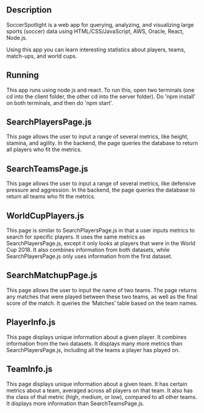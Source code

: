 ## Description
SoccerSpotlight is a web app for querying, analyzing, and visualizing large sports (soccer) data using HTML/CSS/JavaScript, AWS, Oracle, React, Node.js.

Using this app you can learn interesting statistics about players, teams, match-ups, and world cups.

## Running
This app runs using node js and react. To run this, open two terminals (one cd into the client folder, the other cd into the server folder). Do 'npm install' on both
terminals, and then do 'npm start'.

## SearchPlayersPage.js
This page allows the user to input a range of several metrics, like height, stamina, and agility. In the backend, the page queries the database to return all players who fit the metrics.

## SearchTeamsPage.js
This page allows the user to input a range of several metrics, like defensive pressure and aggression. In the backend, the page queries the database to return all teams who fit the metrics.

## WorldCupPlayers.js
This page is similar to SearchPlayersPage.js in that a user inputs metrics to search for specific players. It uses the same metrics as SearchPlayersPage.js, except it only looks at players that were in the World Cup 2018. It also combines information from both datasets, while SearchPlayersPage.js only uses information from the first dataset.

## SearchMatchupPage.js
This page allows the user to input the name of two teams. The page returns any matches that were played between these two teams, as well as the final score of the match. It queries the ‘Matches’ table based on the team names.

## PlayerInfo.js
This page displays unique information about a given player. It combines information from the two datasets. It displays many more metrics than SearchPlayersPage.js, including all the teams a player has played on.

## TeamInfo.js
This page displays unique information about a given team. It has certain metrics about a team, averaged across all players on that team. It also has the class of that metric (high, medium, or low), compared to all other teams. It displays more information than SearchTeamsPage.js.
